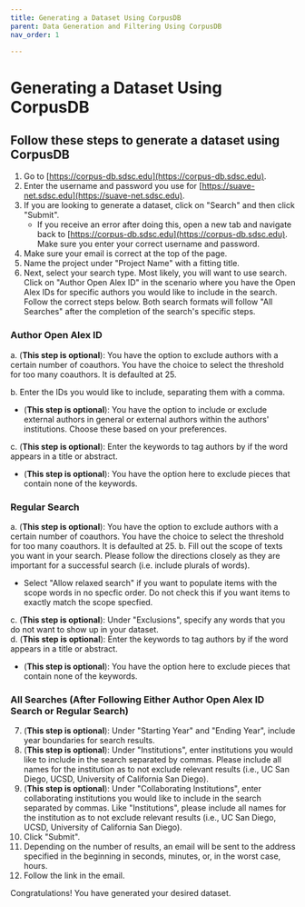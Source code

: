 ```yaml
---
title: Generating a Dataset Using CorpusDB
parent: Data Generation and Filtering Using CorpusDB
nav_order: 1

---
```

# Generating a Dataset Using CorpusDB

## Follow these steps to generate a dataset using CorpusDB

1. Go to [https://corpus-db.sdsc.edu](https://corpus-db.sdsc.edu).
2. Enter the username and password you use for [https://suave-net.sdsc.edu](https://suave-net.sdsc.edu).
3. If you are looking to generate a dataset, click on "Search" and then click "Submit".
    - If you receive an error after doing this, open a new tab and navigate back to [https://corpus-db.sdsc.edu](https://corpus-db.sdsc.edu). Make sure you enter your correct username and password.
4. Make sure your email is correct at the top of the page.
5. Name the project under "Project Name" with a fitting title.
6. Next, select your search type. Most likely, you will want to use search. Click on "Author Open Alex ID" in the scenario where you have the Open Alex IDs for specific authors you would like to include in the search. Follow the correct steps below. Both search formats will follow "All Searches" after the completion of the search's specific steps.

### Author Open Alex ID
a. (**This step is optional**): You have the option to exclude authors with a certain number of coauthors. You have the choice to select the threshold for too many coauthors. It is defaulted at 25.

b. Enter the IDs you would like to include, separating them with a comma.

   - (**This step is optional**): You have the option to include or exclude external authors in general or external authors within the authors' institutions. Choose these based on your preferences.

c. (**This step is optional**): Enter the keywords to tag authors by if the word appears in a title or abstract.

   - (**This step is optional**): You have the option here to exclude pieces that contain none of the keywords.


### Regular Search
a. (**This step is optional**): You have the option to exclude authors with a certain number of coauthors. You have the choice to select the threshold for too many coauthors. It is defaulted at 25.
b. Fill out the scope of texts you want in your search. Please follow the directions closely as they are important for a successful search (i.e. include plurals of words).

   - Select "Allow relaxed search" if you want to populate items with the scope words in no specfic order. Do not check this if you want items to exactly match the scope specfied.
    
c.  (**This step is optional**): Under "Exclusions", specify any words that you do not want to show up in your dataset.  
d.  (**This step is optional**): Enter the keywords to tag authors by if the word appears in a title or abstract.

   - (**This step is optional**): You have the option here to exclude pieces that contain none of the keywords.

### All Searches (After Following Either Author Open Alex ID Search or Regular Search)
7. (**This step is optional**): Under "Starting Year" and "Ending Year", include year boundaries for search results.
8. (**This step is optional**): Under "Institutions", enter institutions you would like to include in the search separated by commas. Please include all names for the institution as to not exclude relevant results (i.e., UC San Diego, UCSD, University of California San Diego).
9. (**This step is optional**): Under "Collaborating Institutions", enter collaborating institutions you would like to include in the search separated by commas. Like "Institutions", please include all names for the institution as to not exclude relevant results (i.e., UC San Diego, UCSD, University of California San Diego).
10. Click "Submit".
11. Depending on the number of results, an email will be sent to the address specified in the beginning in seconds, minutes, or, in the worst case, hours.
12. Follow the link in the email.

Congratulations! You have generated your desired dataset.
